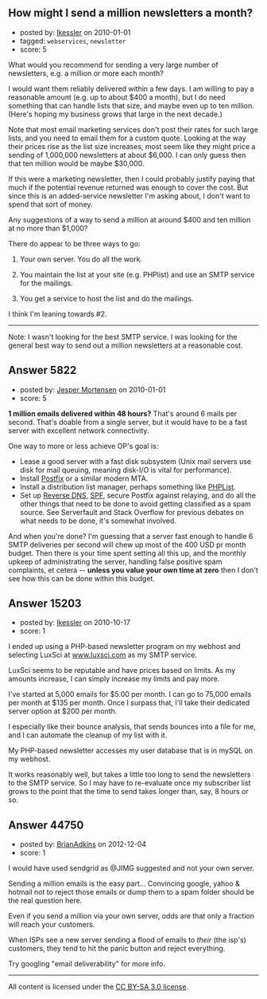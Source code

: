 ## How might I send a million newsletters a month?

- posted by: [lkessler](https://stackexchange.com/users/-1/1491-lkessler) on 2010-01-01
- tagged: `webservices`, `newsletter`
- score: 5

What would you recommend for sending a very large number of newsletters, e.g. a million or more each month? 

I would want them reliably delivered within a few days. I am willing to pay a reasonable amount (e.g. up to about $400 a month), but I do need something that can handle lists that size, and maybe even up to ten million. (Here's hoping my business grows that large in the next decade.)

Note that most email marketing services don't post their rates for such large lists, and you need to email them for a custom quote. Looking at the way their prices rise as the list size increases, most seem like they might price a sending of 1,000,000 newsletters at about $6,000. I can only guess then that ten million would be maybe $30,000.

If this were a marketing newsletter, then I could probably justify paying that much if the potential revenue returned was enough to cover the cost. But since this is an added-service newsletter I'm asking about, I don't want to spend that sort of money. 

Any suggestions of a way to send a million at around $400 and ten million at no more than $1,000?

There do appear to be three ways to go:

1. Your own server. You do all the work.

2. You maintain the list at your site (e.g. PHPlist) and use an SMTP service for the mailings.

3. You get a service to host the list and do the mailings.

I think I'm leaning towards #2.

---

Note: I wasn't looking for the best SMTP service. I was looking for the general best way to send out a million newsletters at a reasonable cost.





## Answer 5822

- posted by: [Jesper Mortensen](https://stackexchange.com/users/-1/1261-jesper-mortensen) on 2010-01-01
- score: 5

<p><strong>1 million emails delivered within 48 hours?</strong> That's around 6 mails per second. That's doable from a single server, but it would have to be a fast server with excellent network connectivity.</p>

<p>One way to more or less achieve OP's goal is:</p>

<ul>
<li>Lease a good server with a fast disk subsystem (Unix mail servers use disk for mail queuing, meaning disk-I/O is vital for performance).</li>
<li>Install <a href="http://www.postfix.org">Postfix</a> or a similar modern MTA.</li>
<li>Install a distribution list manager, perhaps something like <a href="http://www.phplist.com/">PHPList</a>.</li>
<li>Set up <a href="http://en.wikipedia.org/wiki/Reverse%5FDNS#Uses">Reverse DNS</a>, <a href="http://www.openspf.org/Introduction">SPF</a>, secure Postfix against relaying, and do all the other things that need to be done to avoid getting classified as a spam source. See Serverfault and Stack Overflow for previous debates on what needs to be done, it's somewhat involved.</li>
</ul>

<p>And when you're done? I'm guessing that a server fast enough to handle 6 SMTP deliveries per second will chew up most of the 400 USD pr month budget. Then there is your time spent setting all this up, and the monthly upkeep of administrating the server, handling false positive spam complaints, et cetera -- <strong>unless you value your own time at zero</strong> then I don't see how this can be done within this budget.</p>



## Answer 15203

- posted by: [lkessler](https://stackexchange.com/users/-1/1491-lkessler) on 2010-10-17
- score: 1

<p>I ended up using a PHP-based newsletter program on my webhost and selecting LuxSci at <a href="http://www.luxsci.com" rel="nofollow">www.luxsci.com</a> as my SMTP service. </p>

<p>LuxSci seems to be reputable and have prices based on limits. As my amounts increase, I can simply increase my limits and pay more.</p>

<p>I've started at 5,000 emails for $5.00 per month. I can go to 75,000 emails per month at $135 per month. Once I surpass that, I'll take their dedicated server option at $200 per month.</p>

<p>I especially like their bounce analysis, that sends bounces into a file for me, and I can automate the cleanup of my list with it.</p>

<p>My PHP-based newsletter accesses my user database that is in mySQL on my webhost.</p>

<p>It works reasonably well, but takes a little too long to send the newsletters to the SMTP service. So I may have to re-evaluate once my subscriber list grows to the point that the time to send takes longer than, say, 8 hours or so.</p>



## Answer 44750

- posted by: [BrianAdkins](https://stackexchange.com/users/-1/21412-brianadkins) on 2012-12-04
- score: 1

I would have used sendgrid as @JIMG suggested and not your own server. 

Sending a million emails is the easy part... Convincing google, yahoo & hotmail not to reject those emails or dump them to a spam folder should be the real question here. 

Even if you send a million via your own server, odds are that only a fraction will reach your customers.

When ISPs see a new server sending a flood of emails to *their* (the isp's) customers, they tend to hit the panic button and reject everything. 

Try googling "email deliverability" for more info. 





---

All content is licensed under the [CC BY-SA 3.0 license](https://creativecommons.org/licenses/by-sa/3.0/).
